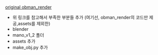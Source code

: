 [original obman_render](https://github.com/hassony2/obman_render#setup-blender)
- 위 링크를 참고해서 부족한 부분들 추가 (여기선, obman_render의 코드만 제공,assets를 제외한)
- blender
- mano_v1_2 폴더
- assets 추가
- make_obj.py 추가

